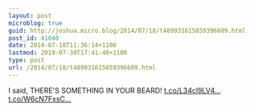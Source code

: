 ```yaml
---
layout: post
microblog: true
guid: http://joshua.micro.blog/2014/07/18/t489931615859396609.html
post_id: 41040
date: 2014-07-18T11:36:14+1100
lastmod: 2019-07-30T17:41:48+1100
type: post
url: /2014/07/18/t489931615859396609.html
---
```

I said, THERE'S SOMETHING IN YOUR BEARD! [t.co/L34cl9LV4...](http://t.co/L34cl9LV4F) [t.co/W6cN7FxsC...](http://t.co/W6cN7FxsC8)
